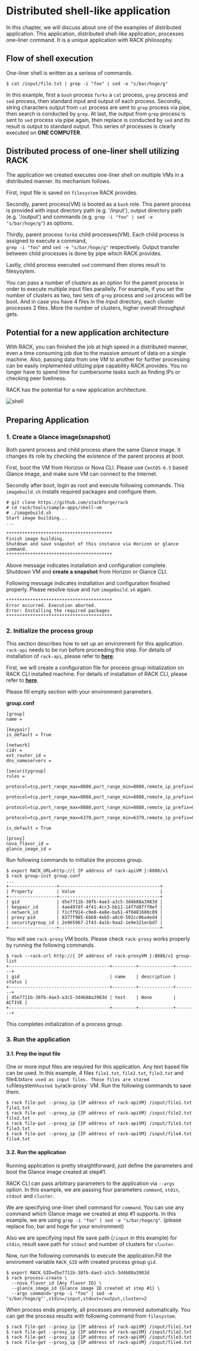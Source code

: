 # Distributed shell-like application

In this chapter, we will discuss about one of the examples of distributed application.
This application, distributed shell-like application, processes one-liner command.
It is a unique application with RACK philosophy.

## Flow of shell execution

One-liner shell is written as a seriess of commands.

```
$ cat /input/file.txt | grep -i "foo" | sed -e "s/bar/hoge/g"
```

In this example, first a `bash` process `forks` a `cat` process, `grep` process and `sed` process, then standard input and output of each process.
Secondly, string characters output from `cat` process are sent to `grep` process via pipe, then search is conducted by `grep`.
At last, the output from `grep` process is sent to `sed` process via pipe again, then replace is conducted by `sed` and its result is output to standard output.
This series of processes is clearly executed on **ONE COMPUTER**.


## Distributed process of one-liner shell utilizing RACK

The application we created executes one-liner shell on multiple VMs in a distributed manner.
Its mechanism follows.

First, input file is saved on `filesystem` RACK provides.

Secondly, parent process(VM) is booted as a `bash` role. This parent process is provided with input directory path (e.g. '/input'), output directory path (e.g. '/output') and commands (e.g. `grep -i "foo" | sed -e "s/bar/hoge/g"`) as options.

Thirdly, parent process `fork`s child processes(VM). Each child process is assigned to execute a command,  
`grep -i "foo"` and `sed -e "s/bar/hoge/g"` respectively. Output transfer between child processes is done by pipe which RACK provides.

Lastly, child process executed `sed` command then stores result to filesysytem.


You can pass a number of clusters as an option for the parent process in order to execute multiple input files parallelly. For example, if you set the number of clusters as two, two sets of `grep` process and `sed` process will be boot. And in case you have 4 files in the input directory, each cluster processes 2 files.
More the number of clusters, higher overall throughput gets.


## Potential for a new application architecture 

With RACK, you can finished the job at high speed in a distributed manner, even a time consuming job due to the massive amount of data on a single machine.
Also, passing data from one VM to another for further processing can be easily implemented utilizing pipe capability RACK provides. You no longer have to spend time for cumbersome tasks such as finding IPs or checking peer liveliness.

RACK has the potential for a new application architecture.


![shell](shell.png "shell")


## Preparing Application

### 1. Create a Glance image(snapshot)

Both parent process and child process share the same Glance image.
It changes its role by checking the existence of the parent process at boot.

First, boot the VM from Horizon or Nova CLI. Please use `CentOS-6.5` based Glance image, and make sure VM  can connect to the Internet.

Secondly after boot, login as root and execute following commands. This `imagebuild.sh` installs required packages and configure them.


```
# git clone https://github.com/stackforge/rack
# cd rack/tools/sample-apps/shell-vm
# ./imagebuild.sh
Start image building...
...

****************************************
Finish image building.
Shutdown and save snapshot of this instance via Horizon or glance command.
****************************************
```

Above message indicates installation and configuration complete. Shutdown VM and **create a snapshot** from Horizon or Glance CLI.

Following message indicates installation and configuration finished properly. Please resolve issue and run `imagebuild.sh` again.

```
****************************************
Error occurred. Execution aborted.
Error: Installing the required packages
****************************************
```


### 2. Initialize the process group

This section describes how to set up an environment for this application. `rack-api` needs to be run before proceeding this step.
For details of installation of `rack-api`, please refer to [**here**](https://github.com/stackforge/rack/tree/master/tools/setup).

First, we will create a configuration file for process group initialization on RACK CLI installed machine.
For details of installation of RACK CLI, please refer to [**here**](https://github.com/stackforge/python-rackclient).

Please fill empty section with your environment parameters.

**group.conf**
```
[group]
name =

[keypair]
is_default = True

[network]
cidr =
ext_router_id =
dns_nameservers =

[securitygroup]
rules =
    protocol=tcp,port_range_max=8080,port_range_min=8080,remote_ip_prefix=0.0.0.0/0
    protocol=tcp,port_range_max=8088,port_range_min=8088,remote_ip_prefix=0.0.0.0/0
    protocol=tcp,port_range_max=8888,port_range_min=8888,remote_ip_prefix=0.0.0.0/0
    protocol=tcp,port_range_max=6379,port_range_min=6379,remote_ip_prefix=0.0.0.0/0

is_default = True

[proxy]
nova_flavor_id =
glance_image_id =
```

Run following commands to initialize the process group.

```
$ export RACK_URL=http://{ IP address of rack-apiVM }:8088/v1
$ rack group-init group.conf
...
+------------------+--------------------------------------+
| Property         | Value                                |
+------------------+--------------------------------------+
| gid              | d5e7711b-38fb-4ae3-a3c5-3d4b88a3983d |
| keypair_id       | 4ae497df-4f41-4cc3-bb11-14f7d8fff0ef |
| network_id       | f1cff914-c9e8-4a8e-ba51-4f0481680c89 |
| proxy pid        | 8377f985-6b68-4eb5-a0c0-502cc06a4edd |
| securitygroup_id | 2e965967-2f43-4a1b-9aa2-1e9e321ecbd7 |
+------------------+--------------------------------------+
```

You will see `rack-proxy` VM boots. Please check `rack-proxy` works properly by running the following commands.

```
$ rack --rack-url http://{ IP address of rack-proxyVM }:8088/v1 group-list
+--------------------------------------+---------+-------------+--------+
| gid                                  | name    | description | status |
+--------------------------------------+---------+-------------+--------+
| d5e7711b-38fb-4ae3-a3c5-3d4b88a3983d | test    | None        | ACTIVE |
+--------------------------------------+---------+-------------+--------+
```

This completes initialization of a process group.


### 3. Run the application

#### 3.1. Prep the input file

One or more input files are required for this application. Any text based file can be used.
In this example, 4 files `file1.txt`, `file2.txt`, `file3.txt` and file4.txt` are used as input files.
Those files are stored to `filesystem` hosted by `rack-proxy` VM.
Run the following commands to save them.

```
$ rack file-put --proxy_ip {IP address of rack-apiVM} /input/file1.txt file1.txt
$ rack file-put --proxy_ip {IP address of rack-apiVM} /input/file2.txt file2.txt
$ rack file-put --proxy_ip {IP address of rack-apiVM} /input/file3.txt file3.txt
$ rack file-put --proxy_ip {IP address of rack-apiVM} /input/file4.txt file4.txt
```

#### 3.2. Run the application

Running application is pretty straightforward, just define the parameters and boot the Glance image created at step#1.

RACK CLI can pass arbitrary parameters to the application via `--args` option. 
In this example, we are passing four parameters `command`, `stdin`, `stdout` and `cluster`.

We are specifying one-liner shell command for `command`.
You can use any command which  Glance image we created at step #1 supports. In this example, we are using `grep -i "foo" | sed -e "s/bar/hoge/g"`. (please replace foo, bar and hoge for your environment)

Also we are specifying input file save path (`/input` in this example) for `stdin`, result save path for `stdout` and number of clusters for `cluster`.

Now, run the following commands to execute the application.Fill the enviroment variable `RACK_GID` with created process group `gid`.


```
$ export RACK_GID=d5e7711b-38fb-4ae3-a3c5-3d4b88a3983d
$ rack process-create \
  --nova_flavor_id {Any flavor ID} \
  --glance_image_id {Glance image ID created at step #1} \
  --args command='grep -i "foo" | sed -e "s/bar/hoge/g"',stdin=/input,stdout=/output,cluster=2
```

When process ends properly, all processes are removed automatically. 
You can get the process results with following command from `filesystem`.


```
$ rack file-get --proxy_ip {IP address of rack-apiVM} /input/file1.txt
$ rack file-get --proxy_ip {IP address of rack-apiVM} /input/file2.txt
$ rack file-get --proxy_ip {IP address of rack-apiVM} /input/file3.txt
$ rack file-get --proxy_ip {IP address of rack-apiVM} /input/file4.txt
```

